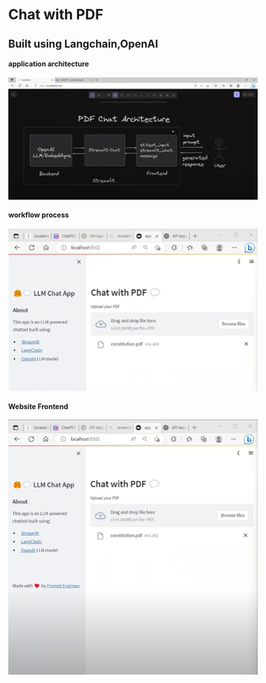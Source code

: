 # Chat with PDF

## Built using Langchain,OpenAI


#### application architecture

![](chatpdf.png)

#### workflow process

![](process.png)

#### Website Frontend

![](platform.png)

